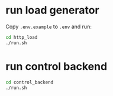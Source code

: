 # run load generator

Copy `.env.example` to `.env` and run:

```sh
cd http_load
./run.sh
```

# run control backend

```sh
cd control_backend
./run.sh
```
